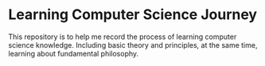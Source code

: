 # Learning Computer Science Journey

This repository is to help me record the process of learning computer science knowledge. Including basic theory and principles, at the same time, learning about fundamental philosophy.
